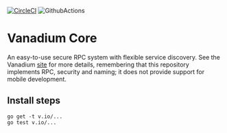 [![CircleCI](https://circleci.com/gh/vanadium/core.svg?style=svg)](https://circleci.com/gh/vanadium/core)
![GithubActions](https://github.com/cosnicolaou/pbzip2/actions/workflows/macos.yml/badge.svg)

# Vanadium Core

An easy-to-use secure RPC system with flexible service discovery. See the
Vanadium [site](https://v.io) for more details, remembering that this repository
implements RPC, security and naming; it does not provide support for mobile
development.

## Install steps

```
go get -t v.io/...
go test v.io/...
```
